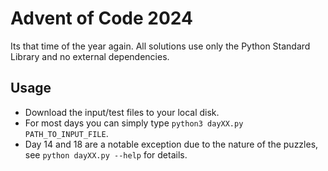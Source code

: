 # Advent of Code 2024
Its that time of the year again. All solutions use only the Python Standard Library and no external dependencies. 

## Usage
- Download the input/test files to your local disk.
- For most days you can simply type ```python3 dayXX.py PATH_TO_INPUT_FILE```.
- Day 14 and 18 are a notable exception due to the nature of the puzzles, see ```python dayXX.py --help``` for details.
